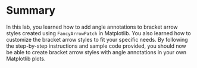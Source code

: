 # Summary

In this lab, you learned how to add angle annotations to bracket arrow styles created using `FancyArrowPatch` in Matplotlib. You also learned how to customize the bracket arrow styles to fit your specific needs. By following the step-by-step instructions and sample code provided, you should now be able to create bracket arrow styles with angle annotations in your own Matplotlib plots.
